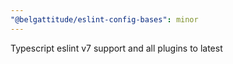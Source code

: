 ```yaml
---
"@belgattitude/eslint-config-bases": minor
---
```


Typescript eslint v7 support and all plugins to latest
